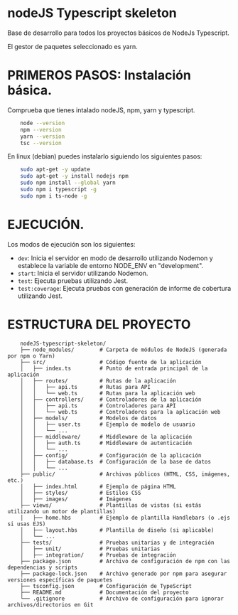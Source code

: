 # nodeJS Typescript skeleton

Base de desarrollo para todos los proyectos básicos de NodeJs Typescript.

El gestor de paquetes seleccionado es yarn.


# PRIMEROS PASOS: Instalación básica.

Comprueba que tienes intalado nodeJS, npm, yarn y typescript.
``` bash
    node --version
    npm --version
    yarn --version
    tsc --version
```

En linux (debian) puedes instalarlo siguiendo los siguientes pasos:
``` bash
    sudo apt-get -y update
    sudo apt-get -y install nodejs npm
    sudo npm install --global yarn
    sudo npm i typescript -g
    sudo npm i ts-node -g
```

# EJECUCIÓN.

Los modos de ejecución son los siguientes:
- `dev`: Inicia el servidor en modo de desarrollo utilizando Nodemon y establece la variable de entorno NODE_ENV en "development".
- `start`: Inicia el servidor utilizando Nodemon.
- `test`: Ejecuta pruebas utilizando Jest.
- `test:coverage`: Ejecuta pruebas con generación de informe de cobertura utilizando Jest.


# ESTRUCTURA DEL PROYECTO
``` plaintext
    nodeJS-typescript-skeleton/
    ├── node_modules/        # Carpeta de módulos de NodeJS (generada por npm o Yarn)
    ├── src/                 # Código fuente de la aplicación
    │   ├── index.ts         # Punto de entrada principal de la aplicación
    │   ├── routes/          # Rutas de la aplicación
    │   │   ├── api.ts       # Rutas para API
    │   │   └── web.ts       # Rutas para la aplicación web
    │   ├── controllers/     # Controladores de la aplicación
    │   │   ├── api.ts       # Controladores para API
    │   │   └── web.ts       # Controladores para la aplicación web
    │   ├── models/          # Modelos de datos
    │   │   ├── user.ts      # Ejemplo de modelo de usuario
    │   │   └── ...
    │   ├── middleware/      # Middleware de la aplicación
    │   │   ├── auth.ts      # Middleware de autenticación
    │   │   └── ...
    │   ├── config/          # Configuración de la aplicación
    │   │   ├── database.ts  # Configuración de la base de datos
    │   │   └── ...
    ├── public/              # Archivos públicos (HTML, CSS, imágenes, etc.)
    │   ├── index.html       # Ejemplo de página HTML
    │   ├── styles/          # Estilos CSS
    │   ├── images/          # Imágenes
    ├── views/               # Plantillas de vistas (si estás utilizando un motor de plantillas)
    │   ├── home.hbs         # Ejemplo de plantilla Handlebars (o .ejs si usas EJS)
    │   ├── layout.hbs       # Plantilla de diseño (si aplicable)
    │   └── ...
    ├── tests/               # Pruebas unitarias y de integración
    │   ├── unit/            # Pruebas unitarias
    │   ├── integration/     # Pruebas de integración
    ├── package.json         # Archivo de configuración de npm con las dependencias y scripts
    ├── package-lock.json    # Archivo generado por npm para asegurar versiones específicas de paquetes
    ├── tsconfig.json        # Configuración de TypeScript
    ├── README.md            # Documentación del proyecto
    └── .gitignore           # Archivo de configuración para ignorar archivos/directorios en Git

```

